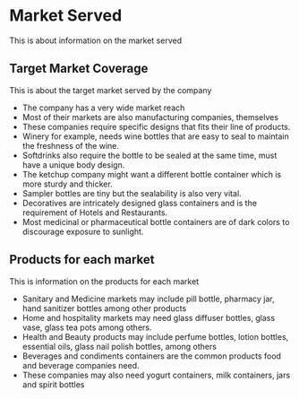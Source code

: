 # Market Served

This is about information on the market served

## Target Market Coverage

This is about the target market served by the company

- The company has a very wide market reach
- Most of their markets are also manufacturing companies, themselves
- These companies require specific designs that fits their line of products.
- Winery for example, needs wine bottles that are easy to seal to maintain the freshness of the wine.
- Softdrinks also require the bottle to be sealed at the same time, must have a unique body design.
- The ketchup company might want a different bottle container which is more sturdy and thicker.
- Sampler bottles are tiny but the sealability is also very vital.
- Decoratives are intricately designed glass containers and is the requirement of Hotels and Restaurants.
- Most medicinal or pharmaceutical bottle containers are of dark colors to discourage exposure to sunlight.

## Products for each market

This is information on the products for each market

- Sanitary and Medicine markets may include pill bottle, pharmacy jar, hand sanitizer bottles among other products
- Home and hospitality markets may need glass diffuser bottles, glass vase, glass tea pots among others.
- Health and Beauty products may include perfume bottles, lotion bottles, essential oils, glass nail polish bottles, among others
- Beverages and condiments containers are the common products food and beverage companies need.
- These companies may also need yogurt containers, milk containers, jars and spirit bottles